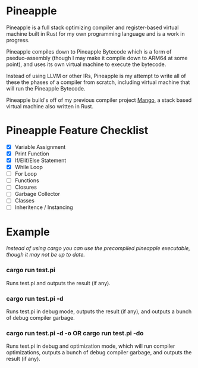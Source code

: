# Pineapple

Pineapple is a full stack optimizing compiler and register-based virtual machine built in Rust for my own programming language and is a work in progress.

Pineapple compiles down to Pineapple Bytecode which is a form of pseduo-assembly (though I may make it compile down to ARM64 at some point), and uses its own virtual machine to execute the bytecode.

Instead of using LLVM or other IRs, Pineapple is my attempt to write all of these the phases of a compiler from scratch, including virtual machine that will run the Pineapple Bytecode.

Pineapple build's off of my previous compiler project [Mango](https://github.com/Tamiyo/Mango), a stack based virtual machine also written in  Rust.

# Pineapple Feature Checklist
- [x] Variable Assignment
- [x] Print Function
- [x] If/Elif/Else Statement
- [x] While Loop
- [ ] For Loop
- [ ] Functions
- [ ] Closures
- [ ] Garbage Collector
- [ ] Classes
- [ ] Inheritence / Instancing

# Example
_Instead of using cargo you can use the precompiled pineapple executable, though it may not be up to date._

### cargo run test.pi 
Runs test.pi and outputs the result (if any).

### cargo run test.pi -d 
Runs test.pi in debug mode, outputs the result (if any), and outputs a bunch of debug compiler garbage.

### cargo run test.pi -d -o OR cargo run test.pi -do
Runs test.pi in debug and optimization mode, which will run compiler optimizations, outputs a bunch of debug compiler garbage, and outputs the result (if any).
